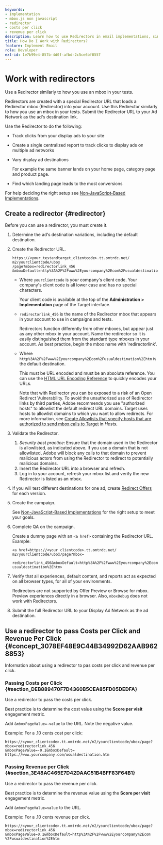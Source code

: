 ```yaml
---
keywords:
- Implementation
- mbox.js non javascript
- redirector
- costs per click
- revenue per click
description: Learn how to use Redirectors in email implementations, similarly to how you use an mbox in your Adobe Target activities.
title: How Do I Work with Redirectors?
feature: Implement Email
role: Developer
exl-id: 1e7b99e4-857b-4d0f-afbd-2c5ce6bf0557
---
```

# Work with redirectors

Use a Redirector similarly to how you use an mbox in your tests.

Redirectors are created with a special Redirector URL that loads a Redirector mbox (Redirector) into your account. Use this Redirector similarly to how you use an mbox in your tests. Submit the Redirector URL to your Ad Network as the ad's destination link.

Use the Redirector to do the following:

* Track clicks from your display ads to your site 
* Create a single centralized report to track clicks to display ads on multiple ad networks 
* Vary display ad destinations

  For example the same banner lands on your home page, category page and product page. 

* Find which landing page leads to the most conversions

For help deciding the right setup see [Non-JavaScript-Based Implementations](/help/c-implementing-target/c-non-javascript-based-implementation/non-javascript-based-implementation.md#concept_4799C58B081A43F6B3B8CC25A8D5D7C4). 

## Create a redirector {#redirector}

Before you can use a redirector, you must create it.

1. Determine the ad's destination variations, including the default destination.
1. Create the Redirector URL.

   ```
   https://<your_testandtarget_clientcode>.tt.omtrdc.net/​m2/yourclientcode/ubox
   /​page?mbox=redirectorlink_456
   &mboxDefault=http%3A%2F%2Fwww%2Eyourcompany%2Ecom%2Fusualdestination%2Ehtm
   ```

   * Where `yourclientcode` is your company's client code. Your company's client code is all lower case and has no special characters.

     Your client code is available at the top of the **Administration > Implementation** page of the Target interface.

   * `redirectorlink_456` is the name of the Redirector mbox that appears in your account to use in campaigns and tests.

      Redirectors function differently from other mboxes, but appear just as any other mbox in your account. Name the redirector so it is easily distinguished them from the standard type mboxes in your account.  As best practice, begin the mbox name with 'redirectorlink'.

   * Where `http%3A%2F%2Fwww%2Eyourcompany%2Ecom%2Fusualdestination%2Ehtm` is the default destination.

     This must be URL encoded and must be an absolute reference. You can use the [HTML URL Encoding Reference](https://www.w3schools.com/tags/ref_urlencode.asp) to quickly encodes your URLs.

     <InlineAlert variant="warning" slots="text"/>
     
     Note that with Redirector you can be exposed to a risk of an Open Redirect Vulnerability. To avoid the unauthorized use of Redirector links by third parties, Adobe recommends you use "authorized hosts" to allowlist the default redirect URL domains. Target uses hosts to allowlist domains to which you want to allow redirects. For more information, see [Create Allowlists that specify hosts that are authorized to send mbox calls to Target](/help/main/administrating-target/hosts.md#allowlist) in *Hosts*.

2. Validate the Redirector.
   1. *Security best practice*: Ensure that the domain used in the Redirector is allowlisted, as indicated above. If you use a domain that is not allowlisted, Adobe will block any calls to that domain to prevent malicious actors from using the Redirector to redirect to potentially malicious domains.
   2. Insert the Redirector URL into a browser and refresh.
   3. Log in to your account, refresh your mbox list and verify the new Redirector is listed as an mbox.
3. If you will test different destinations for one ad, create [Redirect Offers](/help/main/c-experiences/c-visual-experience-composer/redirect-offer.md#task_9578678D42784F5EB9638F8AC8C911FA) for each version.
4. Create the campaign.

   See [Non-JavaScript-Based Implementations](/help/c-implementing-target/c-non-javascript-based-implementation/non-javascript-based-implementation.md#concept_4799C58B081A43F6B3B8CC25A8D5D7C4) for the right setup to meet your goals. 
5. Complete QA on the campaign.

   Create a dummy page with an `<a href>` containing the Redirector URL. Example:

   ```
   <a href=https://<your_clientcode>.tt.omtrdc.net/​m2/yourclientcode/ubox/​page?mbox=
   
   redirectorlink_456&mboxDefault=http%3A%2F%2Fwww%2Eyourcompany%2Ecom%2F​usualdestination%2Ehtm>
   ```

6. Verify that all experiences, default content, and reports act as expected on all browser types, for all of your environments.

   <InlineAlert variant="info" slots="text"/>
   
   Redirectors are not supported by Offer Preview or Browse for mbox. Preview experiences directly in a browser. Also, `mboxDebug` does not work with Redirectors.

7. Submit the full Redirector URL to your Display Ad Network as the ad destination.

## Use a redirector to pass Costs per Click and Revenue Per Click {#concept_3078EF48E9C44B34992D62AAB9628853}

Information about using a redirector to pas costs per click and revenue per click.

### Passing Costs per Click {#section_DEB889470F7D4360B5CEA85FD05DEDFA}

Use a redirector to pass the costs per click.

<InlineAlert variant="info" slots="text"/>

Best practice is to determine the cost value using the **Score per visit** engagement metric.

Add `&mboxPageValue=-value` to the URL. Note the negative value.

Example: For a .10 cents cost per click:

```
https://<your_clientcode>.tt.omtrdc.net/​m2/yourclientcode/ubox/​page?mbox=redirectorlink_456
&mboxPageValue=-0.1&mboxDefault=​https://www.yourcompany.com/usualdestination.htm
```

### Passing Revenue per Click {#section_3E48AC465E7D42DAAC51B4BFF83F64B1}

Use a redirector to pass the revenue per click.

<InlineAlert variant="info" slots="text"/>

Best practice is to determine the revenue value using the **Score per visit** engagement metric.

Add `&mboxPageValue=value` to the URL.

Example: For a .10 cents revenue per click.

```
https://<​your_clientcode>​​​​.tt​​.omtrdc​.net/​​m2/​yourclientcode/​ubox/​​​page?mbox=redirectorlink_456
&mboxPageValue=0.1​&mbox​Default=​​http%3A%2F%2Fwww%2E​yourcompany%2Ecom​%2Fusualdestination%2Ehtm
```

